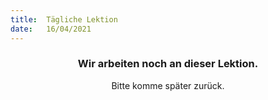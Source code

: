 ```yaml
---
title:  Tägliche Lektion
date:   16/04/2021
---
```


### <center>Wir arbeiten noch an dieser Lektion.</center>
<center>Bitte komme später zurück.</center>